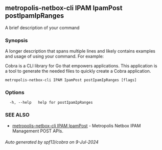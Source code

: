 ## metropolis-netbox-cli IPAM IpamPost postIpamIpRanges

A brief description of your command

### Synopsis

A longer description that spans multiple lines and likely contains examples
and usage of using your command. For example:

Cobra is a CLI library for Go that empowers applications.
This application is a tool to generate the needed files
to quickly create a Cobra application.

```
metropolis-netbox-cli IPAM IpamPost postIpamIpRanges [flags]
```

### Options

```
  -h, --help   help for postIpamIpRanges
```

### SEE ALSO

* [metropolis-netbox-cli IPAM IpamPost]()	 - Metropolis Netbox IPAM Management POST APIs.

###### Auto generated by spf13/cobra on 9-Jul-2024
